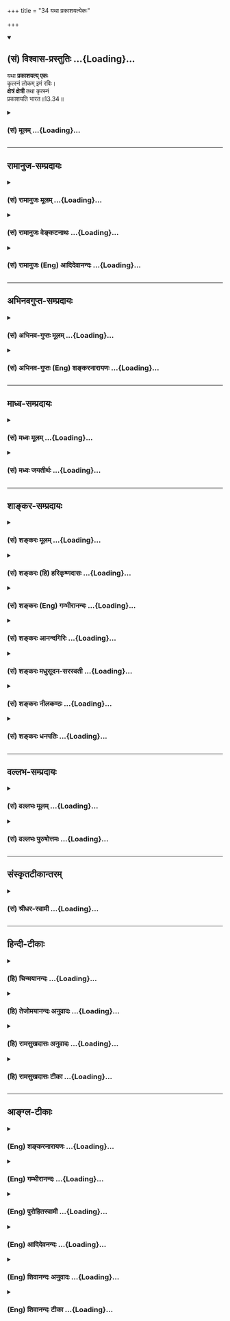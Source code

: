 +++
title = "34 यथा प्रकाशयत्येकः"

+++
<div class="js_include" newlevelforh1="2" title="(सं) विश्वास-प्रस्तुतिः" unfilled url="/mahAbhAratam/shlokashaH/06-bhIShma-parva/03-bhagavad-gItA-parva/saMskRtam/vishvAsa-prastutiH/13_xetra-xetrajna-yogaH/34_yathA_prakAshayat.md">
<details open><summary><h2>(सं) विश्वास-प्रस्तुतिः ...{Loading}...</h2></summary>

यथा **प्रकाशयत्य् एकः**  
कृत्स्नं लोकम् इमं रविः।  
**क्षेत्रं क्षेत्री** तथा कृत्स्नं  
प्रकाशयति भारत॥13.34॥
</details>
</div>
<div class="js_include collapsed" newlevelforh1="3" title="(सं) मूलम्" unfilled url="/mahAbhAratam/shlokashaH/06-bhIShma-parva/03-bhagavad-gItA-parva/saMskRtam/mUlam/13_xetra-xetrajna-yogaH/34_yathA_prakAshayat.md">
<details><summary><h3>(सं) मूलम् ...{Loading}...</h3></summary>

यथा प्रकाशयत्येकः कृत्स्नं लोकमिमं रविः।  
क्षेत्रं क्षेत्री तथा कृत्स्नं प्रकाशयति भारत।।13.34।।
</details>
</div>


_________________
## रामानुज-सम्प्रदायः
<div class="js_include collapsed" newlevelforh1="3" title="(सं) रामानुजः मूलम्" unfilled url="/mahAbhAratam/shlokashaH/06-bhIShma-parva/03-bhagavad-gItA-parva/saMskRtam/rAmAnujaH/mUlam/13_xetra-xetrajna-yogaH/34_yathA_prakAshayat.md">
<details><summary><h3>(सं) रामानुजः मूलम् ...{Loading}...</h3></summary>

।।13.33।।**यथा एक** आदित्यः स्वया प्रभया **कृत्स्नम् इमं लोकं
प्रकाशयति;** **तथा क्षेत्रम्** अपि **क्षेत्री** मम इदं क्षेत्रम् ईदृशम्
इति **कृत्स्नं** बहिः अन्तः च आपादतलमस्तकं स्वकीयेन ज्ञानेन प्रकाशयति।
अतः प्रकाश्यात् लोकात् प्रकाशकादित्यवद् वेदितृत्वेन वेद्यभूताद् अस्मात्
क्षेत्राद् अत्यन्तविलक्षणः अयम् उक्तलक्षण आत्मा इत्यर्थः।


</details>
</div>
<div class="js_include collapsed" newlevelforh1="3" title="(सं) रामानुजः वेङ्कटनाथः" unfilled url="/mahAbhAratam/shlokashaH/06-bhIShma-parva/03-bhagavad-gItA-parva/saMskRtam/rAmAnujaH/venkaTanAthaH/13_xetra-xetrajna-yogaH/34_yathA_prakAshayat.md">
<details><summary><h3>(सं) रामानुजः वेङ्कटनाथः ...{Loading}...</h3></summary>

  
  
।।13.34।। अथाध्यायारम्भेएतद्यो वेत्ति तं प्राहुः क्षेत्रज्ञम् \[13।2\]
इति वेद्यत्ववेदितृत्वाभ्यां प्रतिपादितं
सङ्घातात्मकत्वासङ्घातात्मकत्वप्रयुक्तनानात्वैकत्वाभ्यां सिद्धं च भेदं
दृष्टान्तपूर्वं स्थिरीकरोति -- यथा प्रकाशयतीति श्लोकेन।
स्वरूपधर्मभूतयोर्ज्ञानयोरेकजातीययोरपि वैधर्म्यप्रदर्शनार्थं
प्रभोदाहरणम्। कृत्स्नं,क्षेत्रम् इत्यनेन कृत्स्नशब्देन सर्वेषां शरीराणां
सङ्ग्रहः प्रतीयते। व्याचख्युश्च परे (शं.)रविदृष्टान्तोऽत्र
रविवत्सर्वक्षेत्रेष्वेक आत्मा अलेपकश्चेति ज्ञापनार्थम् इति। तच्चायुक्तं;
प्रतिक्षेत्रमात्मनां भिन्नत्वादेकैकस्य
सर्वक्षेत्रप्रकाशनाभावाज्जातिपरत्वे
त्वादित्यदृष्टान्तासङ्गतिरित्यभिप्रायेणाह -- बहिरन्तश्चापादतलमस्तकमिति।
बहिस्त्वगादिः; अन्तर्मांसादिः। एकैकस्य शरीरस्य अवयवभेदप्रयुक्तनानात्वेन
आत्मव्यतिरेकप्रदर्शनार्थमवयवेषु कस्यचिद्वेदितृत्वशङ्काव्युदासार्थं च
कृत्स्नशब्द इति भावः। अनेकावयवसमुदायात्मकाच्छरीरात्तदखिलज्ञातृत्वेन
प्रतिसन्धीयमान एक आत्मा भिन्न इत्युपलम्भबलसिद्धमित्युक्तं भवति। न
प्रकाशकत्वमात्रप्रतिपादनपरोऽत्र दृष्टान्तः; अपितु तदधीनवैलक्षण्यपर
इत्याह -- प्रकाश्यादिति। कर्मकर्तृभावादिना भेदोऽत्र स्फुट इति भावः।  
  

</details>
</div>
<div class="js_include collapsed" newlevelforh1="3" title="(सं) रामानुजः (Eng) आदिदेवानन्दः" unfilled url="/mahAbhAratam/shlokashaH/06-bhIShma-parva/03-bhagavad-gItA-parva/saMskRtam/rAmAnujaH/english/AdidevAnandaH/13_xetra-xetrajna-yogaH/34_yathA_prakAshayat.md">
<details><summary><h3>(सं) रामानुजः (Eng) आदिदेवानन्दः ...{Loading}...</h3></summary>

13.34 As the 'one sun' illumines 'all this world' by his radiance, so the 'knower of the body' illumines the entire Ksetra, i.e., the body, by Its own knowledge, within and without and from head to toe, by conceiving 'This my body is of this nature.' This self of the said nature is totally different from the body, because It is the knower of the body. The body is the object of Its knowledge and is therefore different from It, even as the illuminating sun is totally different from the illumined world.

</details>
</div>


_________________
## अभिनवगुप्त-सम्प्रदायः
<div class="js_include collapsed" newlevelforh1="3" title="(सं) अभिनव-गुप्तः मूलम्" unfilled url="/mahAbhAratam/shlokashaH/06-bhIShma-parva/03-bhagavad-gItA-parva/saMskRtam/abhinava-guptaH/mUlam/13_xetra-xetrajna-yogaH/34_yathA_prakAshayat.md">
<details><summary><h3>(सं) अभिनव-गुप्तः मूलम् ...{Loading}...</h3></summary>

।।13.34।। यथेति। ननु एकः परमात्मा कथमनेकानि क्षेत्राणि व्याप्नोति
इत्याशङ्का प्रसिद्धेन रविणा दृष्टान्तेन अपाकृता। कृत्स्नं क्षेत्रम्;
चराचराणि क्षेत्राणीत्यर्थः।

</details>
</div>
<div class="js_include collapsed" newlevelforh1="3" title="(सं) अभिनव-गुप्तः (Eng) शङ्करनारायणः" unfilled url="/mahAbhAratam/shlokashaH/06-bhIShma-parva/03-bhagavad-gItA-parva/saMskRtam/abhinava-guptaH/english/shankaranArAyaNaH/13_xetra-xetrajna-yogaH/34_yathA_prakAshayat.md">
<details><summary><h3>(सं) अभिनव-गुप्तः (Eng) शङ्करनारायणः ...{Loading}...</h3></summary>

13.31-34 Yada etc. upto na upalipyate. When \[a man of Yoga\] perceives
the mutual difference i.e., separateness of all beings (all mutually
different beings) in the very Self on account of Its all pervasive
nature and realises the said difference as having sprung up from the
Self alone - even then he does not get any stain. For \[in that case\]
he would be the creator (or performer) of all. For, he is none but the
Supreme Self; and though residing in the body, he is not stained just as
the Eather is \[not stained\].

</details>
</div>


_________________
## माध्व-सम्प्रदायः
<div class="js_include collapsed" newlevelforh1="3" title="(सं) मध्वः मूलम्" unfilled url="/mahAbhAratam/shlokashaH/06-bhIShma-parva/03-bhagavad-gItA-parva/saMskRtam/madhvaH/mUlam/13_xetra-xetrajna-yogaH/34_yathA_prakAshayat.md">
<details><summary><h3>(सं) मध्वः मूलम् ...{Loading}...</h3></summary>

।।13.34।। Sri Madhvacharya did not comment on this sloka.

</details>
</div>
<div class="js_include collapsed" newlevelforh1="3" title="(सं) मध्वः जयतीर्थः" unfilled url="/mahAbhAratam/shlokashaH/06-bhIShma-parva/03-bhagavad-gItA-parva/saMskRtam/madhvaH/jayatIrthaH/13_xetra-xetrajna-yogaH/34_yathA_prakAshayat.md">
<details><summary><h3>(सं) मध्वः जयतीर्थः ...{Loading}...</h3></summary>

।।13.34।। Sri Jayatirtha did not comment on this sloka.

</details>
</div>


_________________
## शाङ्कर-सम्प्रदायः
<div class="js_include collapsed" newlevelforh1="3" title="(सं) शङ्करः मूलम्" unfilled url="/mahAbhAratam/shlokashaH/06-bhIShma-parva/03-bhagavad-gItA-parva/saMskRtam/shankaraH/mUlam/13_xetra-xetrajna-yogaH/34_yathA_prakAshayat.md">
<details><summary><h3>(सं) शङ्करः मूलम् ...{Loading}...</h3></summary>

।।13.34।। --,**यथा प्रकाशयति** अवभासयति **एकः कृत्स्नं लोकम् इमं रविः**
सविता आदित्यः; **तथा** तद्वत् महाभूतादि धृत्यन्तं **क्षेत्रम्** एकः सन्
**प्रकाशयति।** कः **क्षेत्री** परमात्मा इत्यर्थः। रविदृष्टान्तः अत्र
आत्मनः उभयार्थोऽपि भवति -- रविवत् सर्वक्षेत्रेषु एक एव आत्मा; अलेपकश्च
इति।। समस्ताध्यायार्थोपसंहारार्थः अयं श्लोकः --,

</details>
</div>
<div class="js_include collapsed" newlevelforh1="3" title="(सं) शङ्करः (हि) हरिकृष्णदासः" unfilled url="/mahAbhAratam/shlokashaH/06-bhIShma-parva/03-bhagavad-gItA-parva/saMskRtam/shankaraH/hindI/harikRShNadAsaH/13_xetra-xetrajna-yogaH/34_yathA_prakAshayat.md">
<details><summary><h3>(सं) शङ्करः (हि) हरिकृष्णदासः ...{Loading}...</h3></summary>

।।13.34।। तथा --, जैसे एक ही सूर्य इस समस्त लोकको प्रकाशित करता है; वैसे
ही; महाभूतोंसे लेकर धृतिपर्यन्त बतलाये हुए समस्त क्षेत्रको वह एक होते
हुए भी प्रकाशित करता है। कौन करता है क्षेत्रज्ञ -- परमात्मा। यहाँ
आत्मामें सूर्यका दृष्टान्त दोनों प्रकारसे ही घटता है; आत्मा सूर्यकी
भाँति समस्त शरीरोंमें एक है और अलिप्त भी है।

</details>
</div>
<div class="js_include collapsed" newlevelforh1="3" title="(सं) शङ्करः (Eng) गम्भीरानन्दः" unfilled url="/mahAbhAratam/shlokashaH/06-bhIShma-parva/03-bhagavad-gItA-parva/saMskRtam/shankaraH/english/gambhIrAnandaH/13_xetra-xetrajna-yogaH/34_yathA_prakAshayat.md">
<details><summary><h3>(सं) शङ्करः (Eng) गम्भीरानन्दः ...{Loading}...</h3></summary>

13.34 Yatha, as; ekam, the one; ravih, sun; prakasayati, illumines;
imam, this; krtsnam, whole; lokam, world tatha, similarly;-who;-ksetri,
the Knower of the field, i.e. the supreme Self, though one; prakasayati,
illumines; krtsnam, the whole; ksetram, field, from the 'great elements'
to 'fortitude' (cf. 5-6). Here the illustration of the sun serves to
highlight two aspects of the Self, viz that, like the sun, the Self is
one in all the fields, and that It remains unaffected. This verse is
meant for summarizing the idea of the whole of this chapter:

</details>
</div>
<div class="js_include collapsed" newlevelforh1="3" title="(सं) शङ्करः आनन्दगिरिः" unfilled url="/mahAbhAratam/shlokashaH/06-bhIShma-parva/03-bhagavad-gItA-parva/saMskRtam/shankaraH/AnandagiriH/13_xetra-xetrajna-yogaH/34_yathA_prakAshayat.md">
<details><summary><h3>(सं) शङ्करः आनन्दगिरिः ...{Loading}...</h3></summary>

।।13.33।। न करोति न लिप्यते चेत्यत्र द्रष्टृत्वेन दृश्यधर्मशून्यत्वं
हेतुमाह -- **किञ्चेति।** दृष्टान्तेन विवक्षितमर्थं दर्शयति -- **रवीति।**
उभयविधमर्थमेव स्फुटयति -- **रविवदिति।**

</details>
</div>
<div class="js_include collapsed" newlevelforh1="3" title="(सं) शङ्करः मधुसूदन-सरस्वती" unfilled url="/mahAbhAratam/shlokashaH/06-bhIShma-parva/03-bhagavad-gItA-parva/saMskRtam/shankaraH/madhusUdana-sarasvatI/13_xetra-xetrajna-yogaH/34_yathA_prakAshayat.md">
<details><summary><h3>(सं) शङ्करः मधुसूदन-सरस्वती ...{Loading}...</h3></summary>

।।13.34।। न केवलमसङ्गस्वभावत्वादात्मा नोपलिप्यते प्रकाशकत्वादपि
प्रकाश्यधर्मैर्न लिप्यत इति सदृष्टान्तमाह -- यथेति। यथा रविरेक एव
कृत्स्नं सर्वमिमं लोकं देहेन्द्रियसंघातं। रूपवद्वस्तुमात्रमिति यावत्।
प्रकाशयति नच प्रकाश्यधर्मैर्लिप्यते न वा प्रकाश्यभेदाद्भिद्यते। तथा
क्षेत्री क्षेत्रज्ञ एक एव कृत्स्नं क्षेत्रं प्रकाशयति। हे भारत; अतएव न
प्रकाश्यधर्मैर्लिप्यते न वा प्रकाश्यभेदाद्भिद्यत इतियर्थः। सूर्यो यथा
सर्वलोकस्य चक्षुर्न लिप्यते चाक्षुषैर्बाह्यदोषैः। एकस्तथा
सर्वभूतान्तरात्मा न लिप्यते लोकदुःखेन बाह्यः इति श्रुतेः।

</details>
</div>
<div class="js_include collapsed" newlevelforh1="3" title="(सं) शङ्करः नीलकण्ठः" unfilled url="/mahAbhAratam/shlokashaH/06-bhIShma-parva/03-bhagavad-gItA-parva/saMskRtam/shankaraH/nIlakaNThaH/13_xetra-xetrajna-yogaH/34_yathA_prakAshayat.md">
<details><summary><h3>(सं) शङ्करः नीलकण्ठः ...{Loading}...</h3></summary>

।।13.34।। न करोति न लिप्यत इति द्वयमपि दृष्टान्तान्तरेण प्रतिपादयति --
**यथेति।** यथा सूर्यः स्वसत्तामात्रेण विश्वं प्रकाशयति नतु
व्यापाराविष्टतया कुविन्द इव पटम्। यथा चैष
प्रकाश्यधर्मैर्दुर्गन्धादिभिर्न लिप्यते एवमयं क्षेत्री क्षेत्रज्ञः
सूर्यवदेक एव सन्ननेकधा भूतं क्षेत्रं महाभूतानीत्यादिना
चतुर्विंशतितत्त्वात्मकमिच्छाद्वेषादिविकारयुक्तमुक्तं तत्स्वसत्तामात्रेण
प्रकाशयति हे भारत; न तु व्यापारविष्टतया तत्संपादयति। तद्धर्मैर्वा
पुण्यपापादिभिर्न लिप्यते। सूर्यदृष्टान्तेनैकत्वमकर्तृत्वप्रयुक्तमलेपत्वं
च दर्शितम्। तथा च श्रुतयःयथा ह्ययं ज्योतिरात्मा विवस्वानपो भिन्ना
बहुरूपोऽनुगच्छन्। उपाधिना क्रियते भेदरूपो देवः
क्षेत्रेष्वेवमजोऽयमात्मासूर्यो यथा सर्वलोकस्य चक्षुर्न लिप्यते
चाक्षुषैर्बाह्यदोषैः। एकस्तथा सर्वभूतान्तरात्मा न लिप्यते लोकदुःखेन
बाह्यः इति।

</details>
</div>
<div class="js_include collapsed" newlevelforh1="3" title="(सं) शङ्करः धनपतिः" unfilled url="/mahAbhAratam/shlokashaH/06-bhIShma-parva/03-bhagavad-gItA-parva/saMskRtam/shankaraH/dhanapatiH/13_xetra-xetrajna-yogaH/34_yathA_prakAshayat.md">
<details><summary><h3>(सं) शङ्करः धनपतिः ...{Loading}...</h3></summary>

।।13.34।। प्रकाशरुपत्वाच्च प्रकाशयधर्मैर्न लिप्यत इति दृष्टान्तेनाह --
यथेति। यथा एको रविः सूर्यः कृत्स्त्रं सर्वमिमं प्रत्यक्षादिनानुभूयमानं
लोकं प्रकाशयति अवभासयंश्चावभास्यधर्मैर्न लिप्यते। तथा महाभूतादिधृत्यन्तं
सर्वं क्षेत्रमेकः क्षेत्री प्रत्यगाभिन्नः परमात्मा प्रकाशयति प्रकाशयंश्च
प्रकाश्यधर्मैरेकः परमात्मा न लिप्यत इत्यर्थः। तथाच श्रुतिःसूर्यो यथा
सर्वलोकस्य चक्षुर्ने लिप्यते चाक्षुषैर्बाह्यदोषैः। एकस्तथा
सर्वभूतान्तरात्मा न लिप्यते लोकदुःकेन बाह्यः इति। यथा एकएव भरतः
स्वनाम्ना भवदादीन्प्रकाशयति तथेति सूचयन्नाह -- भारतेति।

</details>
</div>


_________________
## वल्लभ-सम्प्रदायः
<div class="js_include collapsed" newlevelforh1="3" title="(सं) वल्लभः मूलम्" unfilled url="/mahAbhAratam/shlokashaH/06-bhIShma-parva/03-bhagavad-gItA-parva/saMskRtam/vallabhaH/mUlam/13_xetra-xetrajna-yogaH/34_yathA_prakAshayat.md">
<details><summary><h3>(सं) वल्लभः मूलम् ...{Loading}...</h3></summary>

।।13.34।। प्रकाशकत्वं च दृष्टान्तान्तरेण स्पष्टयति -- यथेति। चैतन्यं
ज्ञानरूपमात्मनो धर्मः न प्राकृत इति। यथा सूर्यः प्रकाशधर्मवान् सर्वं
प्रकाशयति तथाऽयं क्षेत्रीति। अनेन पुरुषस्य क्षेत्रित्वमेव; साम्प्रतं
तत्त्वज्ञानेन भगवद्गुणसारत्वात्तद्व्यपदेशः क्षेत्रज्ञत्वं भवतीति
बोधितम्।

</details>
</div>
<div class="js_include collapsed" newlevelforh1="3" title="(सं) वल्लभः पुरुषोत्तमः" unfilled url="/mahAbhAratam/shlokashaH/06-bhIShma-parva/03-bhagavad-gItA-parva/saMskRtam/vallabhaH/puruShottamaH/13_xetra-xetrajna-yogaH/34_yathA_prakAshayat.md">
<details><summary><h3>(सं) वल्लभः पुरुषोत्तमः ...{Loading}...</h3></summary>

  
  
।।13.34।। नन्वलेपे देहादिगुणप्रकाशकत्वं कथं इत्याशङ्क्याऽऽह -- यथेति।
यथैको रविर्मदंशात्मकत्वात् कृत्स्नं सम्पूर्णमिमं लोकं प्रकाशयति; तथा
मदंशकत्वादेव क्षेत्री क्षेत्रं कृत्स्नं सम्पूर्णं प्रकाशयति।
रवेर्लोचनात्मकत्वात्तद्दृष्टान्ते मत्कृपादृष्ट्या
क्रीडोपयोग्यत्वायाऽऽत्मापि क्षेत्रं प्रकाशयतीति ज्ञापितम्।
भारतेतिसम्बोधनेन सैन्यमध्ये स्थितो मदंशत्वात्तद्दोषैस्त्वं यथा न लिप्यस
इति ज्ञापितम्।  
  

</details>
</div>


_________________
## संस्कृतटीकान्तरम्
<div class="js_include collapsed" newlevelforh1="3" title="(सं) श्रीधर-स्वामी" unfilled url="/mahAbhAratam/shlokashaH/06-bhIShma-parva/03-bhagavad-gItA-parva/saMskRtam/shrIdhara-svAmI/13_xetra-xetrajna-yogaH/34_yathA_prakAshayat.md">
<details><summary><h3>(सं) श्रीधर-स्वामी ...{Loading}...</h3></summary>

।।13.34।। असङ्गत्वाल्लेपो नास्तीत्याकाशदृष्टान्तेनोक्तम्; प्रकाशकत्वाच्च
प्रकाश्यधर्मैर्न युज्यत इति रविदृष्टान्तेनाह **-- यथेति।** स्पष्टार्थः।

</details>
</div>


_________________
## हिन्दी-टीकाः
<div class="js_include collapsed" newlevelforh1="3" title="(हि) चिन्मयानन्दः" unfilled url="/mahAbhAratam/shlokashaH/06-bhIShma-parva/03-bhagavad-gItA-parva/hindI/chinmayAnandaH/13_xetra-xetrajna-yogaH/34_yathA_prakAshayat.md">
<details><summary><h3>(हि) चिन्मयानन्दः ...{Loading}...</h3></summary>

।।13.34।। आध्यात्मिक साहित्य में भगवान् पार्थसारथि का दिया हुआ यह
दृष्टान्त ध्यानाकर्षित करने वाला है। यह दृष्टान्त क्षेत्र और क्षेत्रज्ञ
के सम्बन्ध को बोधगम्य बना देता है। जैसे सुदूर आकाश में स्थित एक ही सूर्य
सदैव इस जगत् को प्रकाशित करता रहता है; वैसे ही एक आत्मा वस्तुओं; शरीर;
मन और बुद्धि को केवल प्रकाशित करता है। यद्यपि; लौकिक भाषा में सूर्य जगत्
को प्रकाशित करता है; इस प्रकार कह कर हम सूर्य पर प्रकाशित करने की क्रिया
के कर्तृत्व का आरोप करते हैं तथापि विचार करने पर ज्ञात होगा कि इस प्रकार
का हमारा आरोप सर्वथा निराधार है। कर्म वह है; जो किसी क्षण विशेष में
प्रारम्भ होकर अन्य क्षण में समाप्त होता है तथा सामान्यत वह किसी दृढ़
इच्छा या मूक प्रयोजन की सिद्धि के लिए किया जाता है। इस दृष्टि से सूर्य
जगत् को प्रकाशित नहीं करता। प्रकाश तो उसका धर्म है और प्रत्येक वस्तु
उसकी उपस्थिति में प्रकाशित होती है। इसी प्रकार; चैतन्य तो आत्मा का
स्वरूप है और उसकी उपस्थिति में सब वस्तुएं ज्ञात होती हैं। जगत् के शुभ और
अशुभ; सदाचारी और दुराचारी; सुरूप और कुरूप इन सबको एक ही सूर्य प्रकाशित
करता है; किन्तु उनमें से किसी के भी गुण या दोष से वह लिप्त नहीं होता।
इसी प्रकार; सच्चिदानन्द आत्मा उपाधियों में व्यक्त होने पर भी मन के पाप;
बुद्धि के विकार और शरीर के अपराधों से असंस्पृष्ट ही रहता है। इस अध्याय
में विवेचित क्षेत्र और क्षेत्रज्ञ के विषय का उपसंहार करते हुए भगवान्
कहते हैं

</details>
</div>
<div class="js_include collapsed" newlevelforh1="3" title="(हि) तेजोमयानन्दः अनुवादः" unfilled url="/mahAbhAratam/shlokashaH/06-bhIShma-parva/03-bhagavad-gItA-parva/hindI/tejomayAnandaH/anuvAdaH/13_xetra-xetrajna-yogaH/34_yathA_prakAshayat.md">
<details><summary><h3>(हि) तेजोमयानन्दः अनुवादः ...{Loading}...</h3></summary>

।।13.34।। हे भारत ! जिस प्रकार एक ही सूर्य इस सम्पूर्ण लोक को प्रकाशित
करता है, उसी प्रकार एक ही क्षेत्री (क्षेत्रज्ञ) सम्पूर्ण क्षेत्र को
प्रकाशित करता है।।

</details>
</div>
<div class="js_include collapsed" newlevelforh1="3" title="(हि) रामसुखदासः अनुवादः" unfilled url="/mahAbhAratam/shlokashaH/06-bhIShma-parva/03-bhagavad-gItA-parva/hindI/rAmasukhadAsaH/anuvAdaH/13_xetra-xetrajna-yogaH/34_yathA_prakAshayat.md">
<details><summary><h3>(हि) रामसुखदासः अनुवादः ...{Loading}...</h3></summary>

।।13.34।। हे भरतवंशोद्भव अर्जुन ! जैसे एक ही सूर्य सम्पूर्ण संसारको
प्रकाशित करता है, ऐसे ही क्षेत्री (क्षेत्रज्ञ, आत्मा) सम्पूर्ण क्षेत्रको
प्रकाशित करता है।

</details>
</div>
<div class="js_include collapsed" newlevelforh1="3" title="(हि) रामसुखदासः टीका" unfilled url="/mahAbhAratam/shlokashaH/06-bhIShma-parva/03-bhagavad-gItA-parva/hindI/rAmasukhadAsaH/TIkA/13_xetra-xetrajna-yogaH/34_yathA_prakAshayat.md">
<details><summary><h3>(हि) रामसुखदासः टीका ...{Loading}...</h3></summary>

।।13.34।।***व्याख्या --***  **यथा प्रकाशयत्येकः कृत्स्नं लोकमिमं रविः
--** नेत्रोंसे दीखनेवाले इस सम्पूर्ण संसारको; संसारके मात्र पदार्थोंको
एक सूर्य ही प्रकाशित करता है और संसारकी सब क्रियाएँ सूर्यके प्रकाशके
अन्तर्गत होती हैं परन्तु सूर्यमें मैं सबको प्रकाशित करता हूँ ऐसा
कर्तृत्व नहीं होता। जैसे -- सूर्यके प्रकाशमें ही ब्राह्मण वेदपाठ करता है
और शिकारी पशुओंको मारता है; पर सूर्यका प्रकाश वेदपाठ और शिकाररूपी
क्रियाओंको करनेकरवानेमें कारण नहीं बनता। यहाँ **लोक** शब्द मात्र
संसार(चौदह भुवनों) का वाचक है। कारण कि मात्र संसारमें जो कुछ भी
(चन्द्रमा; तारे; अग्नि; मणि; जड़ीबूटी आदिमें) प्रकाश है; वह सब सूर्यका
ही है।**क्षेत्रं क्षेत्री तथा कृत्स्नं प्रकाशयति भारत --** सूर्यकी तरह
एक ही क्षेत्री (क्षेत्रज्ञ; आत्मा) सम्पूर्ण क्षेत्रोंको प्रकाशित करता है
अर्थात् सब क्षेत्रोंमें करनाकरवानारूप सम्पूर्ण क्रियाएँ क्षेत्रीके
प्रकाशमें ही होती हैं परन्तु क्षेत्री उन क्रियाओँको करनेकरवानेमें कारण
नहीं बनता। सूर्य तो केवल स्थूल संसारको ही प्रकाशित करता है और उसके
प्रकाशमें स्थूल संसारकी ही क्रियाएँ होती हैं; पर क्षेत्री केवल स्थूल
क्षेत्र(संसार) को ही प्रकाशित नहीं करता; प्रत्युत वह स्थूल; सूक्ष्म और
कारण -- तीनों क्षेत्रोंको प्रकाशित करता है तथा उसके प्रकाशमें स्थूल;
सूक्ष्म और कारण -- तीनों शरीरोंकी सम्पूर्ण क्रियाएँ होती हैं। जैसे
सम्पूर्ण संसारको प्रकाशित करनेपर भी सूर्यमें (सबको प्रकाशित करनेका)
अभिमान नहीं आता और तरहतरहकी क्रियाओंको प्रकाशित करनेपर भी सूर्यमें
नानाभेद नहीं आता; ऐसे ही सम्पूर्ण क्षेत्रोंको प्रकाशित करने; उनको
सत्तास्फूर्ति देनेपर भी क्षेत्रीमें अभिमान; कर्तृत्व नहीं आता और
तरहतरहकी क्रियाओँको प्रकाशित करनेपर भी क्षेत्रीमें नानाभेद नहीं आता। वह
क्षेत्री सदा ही ज्योंकात्यों निर्लिप्त; असङ्ग रहता है। कोई भी क्रिया तथा
वस्तु बिना आश्रयके नहीं होती और कोई भी प्रतीति बिना प्रकाश(ज्ञान) के
नहीं होती। क्षेत्री सम्पूर्ण क्रियाओं; वस्तुओं और प्रतीतियोंका आश्रय और
प्रकाशक है।***सम्बन्ध --***  अब भगवान् क्षेत्र और क्षेत्रज्ञके विभागको
जाननेका फल बताते हुए प्रकरणका उपसंहार करते हैं।

</details>
</div>


_________________
## आङ्ग्ल-टीकाः
<div class="js_include collapsed" newlevelforh1="3" title="(Eng) शङ्करनारायणः" unfilled url="/mahAbhAratam/shlokashaH/06-bhIShma-parva/03-bhagavad-gItA-parva/english/shankaranArAyaNaH/13_xetra-xetrajna-yogaH/34_yathA_prakAshayat.md">
<details><summary><h3>(Eng) शङ्करनारायणः ...{Loading}...</h3></summary>

13.34. Just as a single sun illumines this entire world, so also the Lord-of-the-Field illumines the entire Field, O descendant of Bharata !

</details>
</div>
<div class="js_include collapsed" newlevelforh1="3" title="(Eng) गम्भीरानन्दः" unfilled url="/mahAbhAratam/shlokashaH/06-bhIShma-parva/03-bhagavad-gItA-parva/english/gambhIrAnandaH/13_xetra-xetrajna-yogaH/34_yathA_prakAshayat.md">
<details><summary><h3>(Eng) गम्भीरानन्दः ...{Loading}...</h3></summary>

13.34 As the single sun illumines this whole world, similarly, O descendant of the Bharata dynasty, the Knower of the field illumines the whole field.

</details>
</div>
<div class="js_include collapsed" newlevelforh1="3" title="(Eng) पुरोहितस्वामी" unfilled url="/mahAbhAratam/shlokashaH/06-bhIShma-parva/03-bhagavad-gItA-parva/english/purohitasvAmI/13_xetra-xetrajna-yogaH/34_yathA_prakAshayat.md">
<details><summary><h3>(Eng) पुरोहितस्वामी ...{Loading}...</h3></summary>

13.34 As the one Sun illuminates the whole earth, so the Lord illumines the whole universe.

</details>
</div>
<div class="js_include collapsed" newlevelforh1="3" title="(Eng) आदिदेवनन्दः" unfilled url="/mahAbhAratam/shlokashaH/06-bhIShma-parva/03-bhagavad-gItA-parva/english/AdidevanandaH/13_xetra-xetrajna-yogaH/34_yathA_prakAshayat.md">
<details><summary><h3>(Eng) आदिदेवनन्दः ...{Loading}...</h3></summary>

13.34 As the one sun illumines this whole world, so does the Knower of the Field (Ksetrin, the self), O Arjuna, illumine the whole Field (the body).

</details>
</div>
<div class="js_include collapsed" newlevelforh1="3" title="(Eng) शिवानन्दः अनुवादः" unfilled url="/mahAbhAratam/shlokashaH/06-bhIShma-parva/03-bhagavad-gItA-parva/english/shivAnandaH/anuvAdaH/13_xetra-xetrajna-yogaH/34_yathA_prakAshayat.md">
<details><summary><h3>(Eng) शिवानन्दः अनुवादः ...{Loading}...</h3></summary>

13.34 Just as the one sun illumines the whole world, so also the Lord of the field (Supreme Self) illumines the whole field, O Arjuna.

</details>
</div>
<div class="js_include collapsed" newlevelforh1="3" title="(Eng) शिवानन्दः टीका" unfilled url="/mahAbhAratam/shlokashaH/06-bhIShma-parva/03-bhagavad-gItA-parva/english/shivAnandaH/TIkA/13_xetra-xetrajna-yogaH/34_yathA_prakAshayat.md">
<details><summary><h3>(Eng) शिवानन्दः टीका ...{Loading}...</h3></summary>

13.34 यथा as; प्रकाशयति illumines; एकः one; कृत्स्नम् the whole; लोकम्
world; इमम् this; रविः sun; क्षेत्रम् the field; क्षेत्री the Lord of the field (Paramatma); तथा so; कृत्स्नम् the whole; प्रकाशयति illumines;
भारत O descendant of Bharata (Arjuna).Commentary The Supreme Self is one. It illumines the whole matter from the Unmanifested down to the blade of grass or a lump of clay; from the great elements down to firmness or fortitude. (Cf. verses 5 and 6.) Just as the sun is one;
just as the sun illumines the whole world; just as the sun is not tainted; so also the Self is One in all bodies; It illumines all the bodies and It is not contaminated.

</details>
</div>
